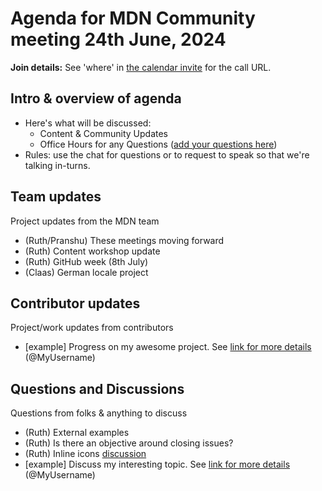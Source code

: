 # Agenda for MDN Community meeting 24th June, 2024

**Join details:** See 'where' in [the calendar invite](https://calendar.google.com/calendar/u/0/embed?src=c_4656dd7c36825e2be115c0e7992191d550d16edcec37151eb6018581f654727b@group.calendar.google.com) for the call URL.

## Intro & overview of agenda

- Here's what will be discussed:
    - Content & Community Updates
    - Office Hours for any Questions ([add your questions here](#questions-and-discussions))
- Rules: use the chat for questions or to request to speak so that we're talking in-turns.

## Team updates

Project updates from the MDN team

- (Ruth/Pranshu) These meetings moving forward
- (Ruth) Content workshop update
- (Ruth) GitHub week (8th July)
- (Claas) German locale project

## Contributor updates

Project/work updates from contributors

- [example] Progress on my awesome project. See [link for more details](https://github.com/mdn/community-meetings) (@MyUsername)

## Questions and Discussions

Questions from folks & anything to discuss

- (Ruth) External examples
- (Ruth) Is there an objective around closing issues?
- (Ruth) Inline icons [discussion](https://github.com/orgs/mdn/discussions/654#discussioncomment-9746229)
- [example] Discuss my interesting topic. See [link for more details](https://github.com/mdn/community-meetings) (@MyUsername)
